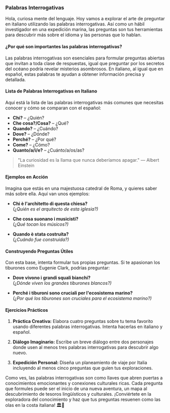 ### Palabras Interrogativas

Hola, curiosa mente del lenguaje. Hoy vamos a explorar el arte de preguntar en italiano utilizando las palabras interrogativas. Así como un hábil investigador en una expedición marina, las preguntas son tus herramientas para descubrir más sobre el idioma y las personas que lo hablan.

#### ¿Por qué son importantes las palabras interrogativas?

Las palabras interrogativas son esenciales para formular preguntas abiertas que invitan a toda clase de respuestas, igual que preguntar por los secretos del océano podría revelar misterios asombrosos. En italiano, al igual que en español, estas palabras te ayudan a obtener información precisa y detallada.


#### Lista de Palabras Interrogativas en Italiano

Aquí está la lista de las palabras interrogativas más comunes que necesitas conocer y cómo se comparan con el español:

- **Chi?** – ¿Quién?
- **Che cosa?/Cosa?** – ¿Qué?
- **Quando?** – ¿Cuándo?
- **Dove?** – ¿Dónde?
- **Perché?** – ¿Por qué?
- **Come?** – ¿Cómo?
- **Quanto/a/i/e?** – ¿Cuánto/a/os/as?

> "La curiosidad es la llama que nunca deberíamos apagar." — Albert Einstein

#### Ejemplos en Acción

Imagina que estás en una majestuosa catedral de Roma, y quieres saber más sobre ella. Aquí van unos ejemplos:

- **Chi è l'architetto di questa chiesa?**  
  *(¿Quién es el arquitecto de esta iglesia?)*

- **Che cosa suonano i musicisti?**  
  *(¿Qué tocan los músicos?)*

- **Quando è stata costruita?**  
  *(¿Cuándo fue construida?)*


#### Construyendo Preguntas Útiles

Con esta base, intenta formular tus propias preguntas. Si te apasionan los tiburones como Eugenie Clark, podrías preguntar:

- **Dove vivono i grandi squali bianchi?**  
  *(¿Dónde viven los grandes tiburones blancos?)*

- **Perché i tiburoni sono cruciali per l'ecosistema marino?**  
  *(¿Por qué los tiburones son cruciales para el ecosistema marino?)*


#### Ejercicios Prácticos

1. **Práctica Creativa:** Elabora cuatro preguntas sobre tu tema favorito usando diferentes palabras interrogativas. Intenta hacerlas en italiano y español.

2. **Diálogo Imaginario:** Escribe un breve diálogo entre dos personajes donde usen al menos tres palabras interrogativas para descubrir algo nuevo. 

3. **Expedición Personal:** Diseña un planeamiento de viaje por Italia incluyendo al menos cinco preguntas que guíen tus exploraciones. 


Como ves, las palabras interrogativas son como llaves que abren puertas a conocimientos emocionantes y conexiones culturales ricas. Cada pregunta que formules puede ser el inicio de una nueva aventura, un mapa al descubrimiento de tesoros lingüísticos y culturales. ¡Conviértete en la exploradora del conocimiento y haz que tus preguntas resuenen como las olas en la costa italiana! 🏛️🌊